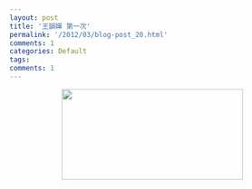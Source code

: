 ```yaml
---
layout: post
title: '王韻嬋 第一次'
permalink: '/2012/03/blog-post_20.html'
comments: 1
categories: Default
tags: 
comments: 1
---
```

<div dir="ltr" style="text-align: left;" trbidi="on"><div class="separator" style="clear: both; text-align: center;"><a href="http://4.bp.blogspot.com/-LY-ofAQDfGs/T2lMnVBXx-I/AAAAAAAACfc/hPsqf88qkFM/s1600/QQ%25E6%258B%25BC%25E9%259F%25B3%25E6%2588%25AA%25E5%259B%25BE%25E6%259C%25AA%25E5%2591%25BD%25E5%2590%258D.png" imageanchor="1" style="margin-left: 1em; margin-right: 1em;"><img border="0" height="160" src="http://4.bp.blogspot.com/-LY-ofAQDfGs/T2lMnVBXx-I/AAAAAAAACfc/hPsqf88qkFM/s320/QQ%25E6%258B%25BC%25E9%259F%25B3%25E6%2588%25AA%25E5%259B%25BE%25E6%259C%25AA%25E5%2591%25BD%25E5%2590%258D.png" width="320"/></a></div><br/><br/><div class="separator" style="clear: both; text-align: center;"><object class="BLOGGER-youtube-video" classid="clsid:D27CDB6E-AE6D-11cf-96B8-444553540000" codebase="http://download.macromedia.com/pub/shockwave/cabs/flash/swflash.cab#version=6,0,40,0" data-thumbnail-src="http://3.gvt0.com/vi/kI_T1LnVEyc/0.jpg" height="266" width="320"><param name="movie" value="http://www.youtube.com/v/kI_T1LnVEyc&amp;fs=1&amp;source=uds"/><param name="bgcolor" value="#FFFFFF"/><embed height="266" src="http://www.youtube.com/v/kI_T1LnVEyc&amp;fs=1&amp;source=uds" type="application/x-shockwave-flash" width="320"/></object></div><br/></div>